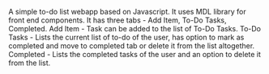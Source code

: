 A simple to-do list webapp based on Javascript. It uses MDL library for front end components.
It has three tabs - Add Item, To-Do Tasks, Completed.
Add Item - Task can be added to the list of To-Do Tasks.
To-Do Tasks - Lists the current list of to-do of the user, has option to mark as completed and move to completed tab or delete it from the list altogether.
Completed - Lists the completed tasks of the user and an option to delete it from the list.
